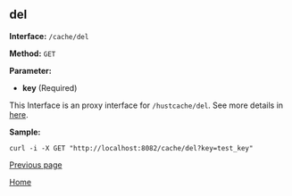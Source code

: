 ## del ##

**Interface:** `/cache/del`

**Method:** `GET`

**Parameter:** 

*  **key** (Required)  

This Interface is an proxy interface for `/hustcache/del`. See more details in [here](../../hustdb/hustcache/del.md). 

**Sample:**

    curl -i -X GET "http://localhost:8082/cache/del?key=test_key"

[Previous page](../cache.md)

[Home](../../../index.md)